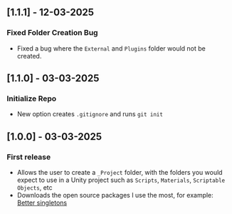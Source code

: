 ## [1.1.1] - 12-03-2025
### Fixed Folder Creation Bug
- Fixed a bug where the `External` and `Plugins` folder would not be created.

## [1.1.0] - 03-03-2025
### Initialize Repo
- New option creates `.gitignore` and runs `git init`

## [1.0.0] - 03-03-2025
### First release
- Allows the user to create a `_Project` folder, with the folders
you would expect to use in a Unity project such as `Scripts`, `Materials`, 
`Scriptable Objects`, etc
- Downloads the open source packages I use the most, for example: 
[Better singletons](https://github.com/UnityCommunity/UnitySingleton.git)